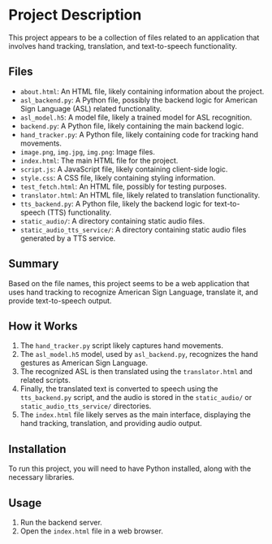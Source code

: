 # Project Description

This project appears to be a collection of files related to an application that involves hand tracking, translation, and text-to-speech functionality.

## Files

- `about.html`: An HTML file, likely containing information about the project.
- `asl_backend.py`: A Python file, possibly the backend logic for American Sign Language (ASL) related functionality.
- `asl_model.h5`: A model file, likely a trained model for ASL recognition.
- `backend.py`: A Python file, likely containing the main backend logic.
- `hand_tracker.py`: A Python file, likely containing code for tracking hand movements.
- `image.png`, `img.jpg`, `img.png`: Image files.
- `index.html`: The main HTML file for the project.
- `script.js`: A JavaScript file, likely containing client-side logic.
- `style.css`: A CSS file, likely containing styling information.
- `test_fetch.html`: An HTML file, possibly for testing purposes.
- `translator.html`: An HTML file, likely related to translation functionality.
- `tts_backend.py`: A Python file, likely the backend logic for text-to-speech (TTS) functionality.
- `static_audio/`: A directory containing static audio files.
- `static_audio_tts_service/`: A directory containing static audio files generated by a TTS service.

## Summary

Based on the file names, this project seems to be a web application that uses hand tracking to recognize American Sign Language, translate it, and provide text-to-speech output.

## How it Works

1.  The `hand_tracker.py` script likely captures hand movements.
2.  The `asl_model.h5` model, used by `asl_backend.py`, recognizes the hand gestures as American Sign Language.
3.  The recognized ASL is then translated using the `translator.html` and related scripts.
4.  Finally, the translated text is converted to speech using the `tts_backend.py` script, and the audio is stored in the `static_audio/` or `static_audio_tts_service/` directories.
5.  The `index.html` file likely serves as the main interface, displaying the hand tracking, translation, and providing audio output.

## Installation

To run this project, you will need to have Python installed, along with the necessary libraries.

## Usage

1.  Run the backend server.
2.  Open the `index.html` file in a web browser.
